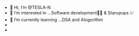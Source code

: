 - 👋 Hi, I’m @TESLA-N
- 👀 I’m interested in ...Software development🧑‍💻  & Starupups 💹
- 🌱 I’m currently learning ...DSA and Alogorithm 
- 
- 


